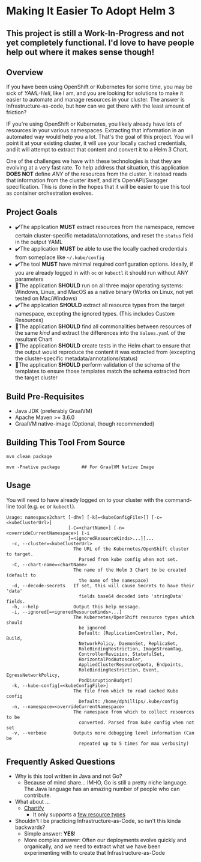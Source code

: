 # Making It Easier To Adopt Helm 3

## This project is still a Work-In-Progress and not yet completely functional. I'd love to have people help out where it makes sense though!

## Overview
If you have been using OpenShift or Kubernetes for some time, you may be sick of *YAML-Hell*, like I am, and you are looking for solutions to make it easier to automate and manage resources in your cluster. The answer is Infrastructure-as-code, but how can we get there with the least amount of friction? 

IF you're using OpenShift or Kubernetes, you likely already have lots of resources in your various namespaces. Extracting that information in an automated way would help you a lot. That's the goal of this project. You will point it at your existing cluster, it will use your locally cached credentials, and it will attempt to extract that content and convert it to a Helm 3 Chart.

One of the challenges we have with these technologies is that they are evolving at a very fast rate. To help address that situation, this application **DOES NOT** define *ANY* of the resources from the cluster. It instead reads that information from the cluster itself, and it's OpenAPI/Swagger specification. This is done in the hopes that it will be easier to use this tool as container orchestration evolves.


## Project Goals

* :heavy_check_mark:The application **MUST** extract resources from the namespace, remove certain cluster-specific metadata/annotations, and reset the `status` field in the output YAML
* :heavy_check_mark:The application **MUST** be able to use the locally cached credentials from someplace like `~/.kube/config`
* :heavy_check_mark:The tool **MUST** have minimal required configuration options. Ideally, if you are already logged in with `oc` or `kubectl` it should run without ANY parameters
* :black_square_button:The application **SHOULD** run on all three major operating systems: Windows, Linux, and MacOS as a native binary (Works on Linux, not yet tested on Mac/Windows)
* :heavy_check_mark:The application **SHOULD** extract all resource types from the target namespace, excepting the ignored types. (This includes Custom Resources)
* :black_square_button:The application **SHOULD** find all commonalities between resources of the same *kind* and extract the differences into the `Values.yaml` of the resultant Chart
* :black_square_button:The application **SHOULD** create tests in the Helm chart to ensure that the output would reproduce the content it was extracted from (excepting the cluster-specific metadata/annotations/status)
* :black_square_button:The application **SHOULD** perform validation of the schema of the templates to ensure those templates match the schema extracted from the target cluster

## Build Pre-Requisites
* Java JDK (preferably GraalVM)
* Apache Maven >= 3.6.0
* GraalVM native-image (Optional, though recommended)

## Building This Tool From Source

```
mvn clean package

mvn -Pnative package        ## For GraalVM Native Image
```

## Usage

You will need to have already logged on to your cluster with the command-line tool (e.g. `oc` or `kubectl`).

```
Usage: namespace2chart [-dhv] [-k[=<kubeConfigFile>]] [-c=<kubeClusterUrl>]
                       [-C=<chartName>] [-n=<overrideCurrentNamespace>] [-i
                       [=<ignoredResourceKinds>...]]...
  -c, --cluster=<kubeClusterUrl>
                         The URL of the Kubernetes/OpenShift cluster to target.
                           Parsed from kube config when not set.
  -C, --chart-name=<chartName>
                         The name of the Helm 3 Chart to be created (default to
                           the name of the namespace)
  -d, --decode-secrets   If set, this will cause Secrets to have their 'data'
                           fields base64 decoded into 'stringData' fields.
  -h, --help             Output this help message.
  -i, --ignored[=<ignoredResourceKinds>...]
                         The Kubernetes/OpenShift resource types which should
                           be ignored
                           Default: [ReplicationController, Pod, Build,
                           NetworkPolicy, DaemonSet, ReplicaSet,
                           RoleBindingRestriction, ImageStreamTag,
                           ControllerRevision, StatefulSet,
                           HorizontalPodAutoscaler,
                           AppliedClusterResourceQuota, Endpoints,
                           RoleBindingRestriction, Event, EgressNetworkPolicy,
                           PodDisruptionBudget]
  -k, --kube-config[=<kubeConfigFile>]
                         The file from which to read cached Kube config
                           Default: /home/dphillips/.kube/config
  -n, --namespace=<overrideCurrentNamespace>
                         The namespace from which to collect resources to be
                           converted. Parsed from kube config when not set
  -v, --verbose          Outputs more debugging level information (Can be
                           repeated up to 5 times for max verbosity)
```

## Frequently Asked Questions

* Why is this tool written in Java and not Go?
  * Because of mind share... IMHO, Go is still a pretty niche language. The Java language has an amazing number of people who can contribute.
* What about ... 
  * [Chartify](https://github.com/kubepack/chartify)
    * It only supports a [few resource types](https://github.com/kubepack/chartify/blob/master/pkg/kube_objects.go#L20)
* Shouldn't I be practicing Infrastructure-as-Code, so isn't this kinda backwards?
  * Simple answer: **YES**! 
  * More complex answer: Often our deployments evolve quickly and organically, and we need to extract what we have been experimenting with to create that Infrastructure-as-Code